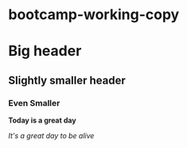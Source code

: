 # bootcamp-working-copy

# Big header
## Slightly smaller header
### Even Smaller

**Today is a great day**

*It's a great day to be alive*
